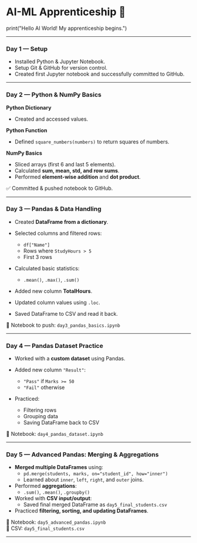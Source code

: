 # AI-ML Apprenticeship 🚀

print("Hello AI World! My apprenticeship begins.")

---

### **Day 1 — Setup**
- Installed Python & Jupyter Notebook.
- Setup Git & GitHub for version control.
- Created first Jupyter notebook and successfully committed to GitHub.

---

### **Day 2 — Python & NumPy Basics**

**Python Dictionary**  
- Created and accessed values.

**Python Function**  
- Defined `square_numbers(numbers)` to return squares of numbers.

**NumPy Basics**  
- Sliced arrays (first 6 and last 5 elements).  
- Calculated **sum, mean, std, and row sums**.  
- Performed **element-wise addition** and **dot product**.  

✅ Committed & pushed notebook to GitHub.

---

### **Day 3 — Pandas & Data Handling**

- Created **DataFrame from a dictionary**.  
- Selected columns and filtered rows:  
  - `df["Name"]`  
  - Rows where `StudyHours > 5`  
  - First 3 rows  

- Calculated basic statistics:  
  - `.mean()`, `.max()`, `.sum()`  

- Added new column **TotalHours**.  
- Updated column values using `.loc`.  
- Saved DataFrame to CSV and read it back.  

📌 Notebook to push: `day3_pandas_basics.ipynb`

---

### **Day 4 — Pandas Dataset Practice**

- Worked with a **custom dataset** using Pandas.  
- Added new column `"Result"`:  
  - `"Pass"` if `Marks >= 50`  
  - `"Fail"` otherwise  

- Practiced:  
  - Filtering rows  
  - Grouping data  
  - Saving DataFrame back to CSV  

📌 Notebook: `day4_pandas_dataset.ipynb`

---

### **Day 5 — Advanced Pandas: Merging & Aggregations**

- **Merged multiple DataFrames** using:
  - `pd.merge(students, marks, on="student_id", how="inner")`
  - Learned about `inner`, `left`, `right`, and `outer` joins.
- Performed **aggregations**:
  - `.sum()`, `.mean()`, `.groupby()`
- Worked with **CSV input/output**:
  - Saved final merged DataFrame as `day5_final_students.csv`
- Practiced **filtering, sorting, and updating DataFrames**.

📌 Notebook: `day5_advanced_pandas.ipynb`  
📌 CSV: `day5_final_students.csv`

---

